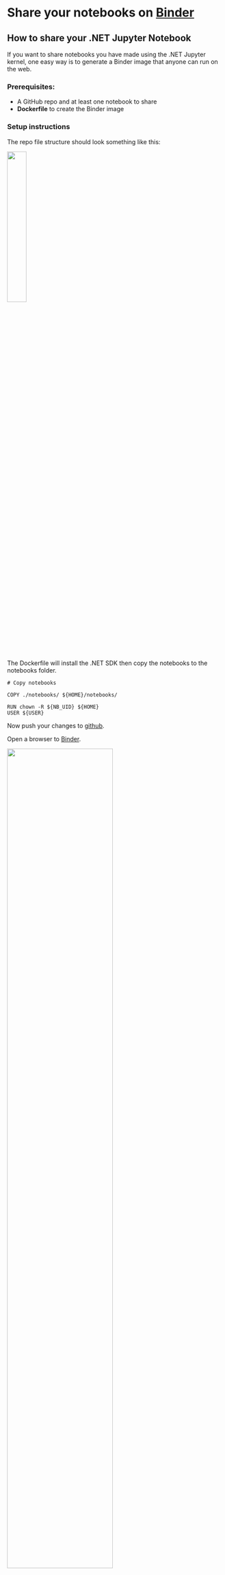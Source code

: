 # Share your notebooks on [Binder](https://mybinder.org/)

## How to share your .NET Jupyter Notebook 
If you want to share notebooks you have made using the .NET Jupyter kernel, one easy way is to generate a Binder image that anyone can run on the web.

### Prerequisites: 

* A GitHub repo and at least one notebook to share
* **Dockerfile** to create the Binder image

### Setup instructions

The repo file structure should look something like this:

<img src ="https://user-images.githubusercontent.com/375556/67017073-19137180-f0f1-11e9-9744-b5f8ec532e32.png" width = "30%">

The Dockerfile will install the .NET SDK then copy the notebooks to the notebooks folder.

```docker
# Copy notebooks

COPY ./notebooks/ ${HOME}/notebooks/

RUN chown -R ${NB_UID} ${HOME}
USER ${USER}
```

Now push your changes to [github](https://github.com/).

Open a browser to [Binder](https://mybinder.org/).

<img src ="https://user-images.githubusercontent.com/375556/67016428-16fce300-f0f0-11e9-98e7-d066ecb91049.png" width="70%">

Enter your repository URL and branch.

<img src = "https://user-images.githubusercontent.com/375556/67016633-66dbaa00-f0f0-11e9-8a6d-c7191de3142e.png" width="70%">

Press **launch** to test your Binder.

During development it is useful to use a commit hash so that you can test different commits at the same time.

When you're happy with the result, expand the section to reveal the badge code, which you can embed in your blogs and posts.

<img src = "https://user-images.githubusercontent.com/375556/67016821-bd48e880-f0f0-11e9-8c79-4fc97a06741a.png" width = "70%">

## Start in JupyterLab 

By default, Binder will start with the Jupyter Notebook frontend. If you prefer to use JupyterLab, just add the query parameter `?urlpath=lab` to the URL in your badge.

For example, change this:

```[![Binder](https://mybinder.org/badge_logo.svg)](https://mybinder.org/v2/gh/dotnet/interactive/main)```

into this:

```[![Binder](https://mybinder.org/badge_logo.svg)](https://mybinder.org/v2/gh/dotnet/interactive/main?urlpath=lab)```